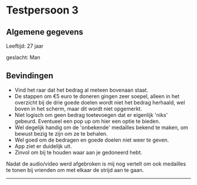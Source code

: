 # Testpersoon 3

## Algemene gegevens

Leeftijd: 27 jaar

geslacht: Man

## Bevindingen

* Vind het raar dat het bedrag al meteen bovenaan staat.
* De stappen om €5 euro te doneren gingen zeer soepel, alleen in het overzicht bij de drie goede doelen wordt niet het bedrag herhaald, wel boven in het scherm, maar dit wordt niet opgemerkt.
* Niet logisch om geen bedrag toetevoegen dat er eigenlijk 'niks' gebeurd. Eventueel een pop up om hier een optie te bieden.
* Wel degelijk handig om de 'onbekende' medailles bekend te maken, om bewust bezig te zijn om ze te behalen.
* Wel goed om de bedragen en goede doelen niet weer te geven.
* App ziet er duidelijk uit.
* Zinvol om bij te houden waar aan je gedoneerd hebt.

Nadat de audio/video werd afgebroken is mij nog vertelt om ook medailles te tonen bij vrienden om met elkaar de strijd aan te gaan.

* * * * * * 
